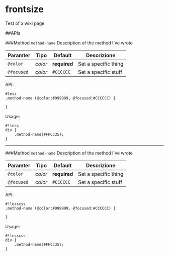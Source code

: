 frontsize
=========

Test of a wiki page




##APIs

###Method `method-name`
Description of the method I've wrote


Paramter | Tipo | Default | Descrizione
--- | --- | --- | ---
`@color` | *color* | **required** | Set a specific thing
`@focused` | *color* | `#CCCCCC` | Set a specific stuff

API:

```
#less
.method-name (@color:#999999, @focused:#CCCCCC) {
	
}

```

Usage:

```
#!less
div {
	.method-name(#FFCC35);
}
```

***



###Method `method-name`
Description of the method I've wrote


Paramter | Tipo | Default | Descrizione
--- | --- | --- | ---
`@color` | *color* | **required** | Set a specific thing
`@focused` | *color* | `#CCCCCC` | Set a specific stuff

API:

```
#!lesscss
.method-name (@color:#999999, @focused:#CCCCCC) {
	
}

```

Usage:

```
#!lesscss
div {
	.method-name(#FFCC35);
}
```


